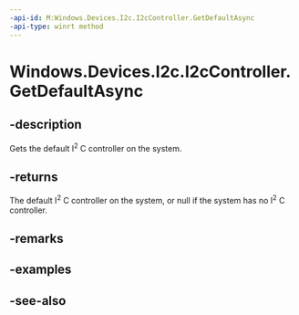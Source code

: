 ----api-id: M:Windows.Devices.I2c.I2cController.GetDefaultAsync
-api-type: winrt method
---<!-- Method syntaxpublic Windows.Foundation.IAsyncOperation<Windows.Devices.I2c.I2cController> GetDefaultAsync()--># Windows.Devices.I2c.I2cController.GetDefaultAsync## -descriptionGets the default I<sup>2</sup> C controller on the system.## -returnsThe default I<sup>2</sup> C controller on the system, or null if the system has no I<sup>2</sup> C controller.## -remarks## -examples## -see-also
